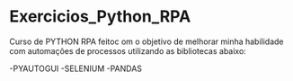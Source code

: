 # Exercicios_Python_RPA

Curso de PYTHON RPA feitoc om o objetivo de melhorar minha habilidade com automações de processos utilizando as bibliotecas abaixo:

-PYAUTOGUI
-SELENIUM
-PANDAS
